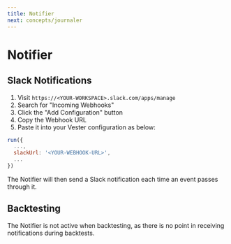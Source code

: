 ```yaml
---
title: Notifier
next: concepts/journaler
---
```


# Notifier

## Slack Notifications

1. Visit `https://<YOUR-WORKSPACE>.slack.com/apps/manage`
2. Search for "Incoming Webhooks"
3. Click the "Add Configuration" button
4. Copy the Webhook URL
5. Paste it into your Vester configuration as below:

```javascript
run({
  ...,
  slackUrl: '<YOUR-WEBHOOK-URL>',
  ...
})
```

The Notifier will then send a Slack notification each time an event passes through it.

## Backtesting

The Notifier is not active when backtesting, as there is no point in receiving notifications during backtests.
